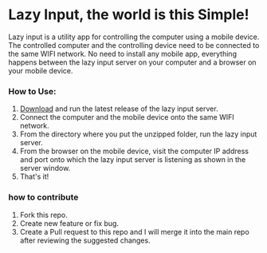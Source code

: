# Lazy Input, the world is this Simple!
Lazy input is a utility app for controlling the computer using a mobile device.
The controlled computer and the controlling device need to be connected to the same WIFI network.
No need to install any mobile app, everything happens between the lazy input server on your computer and a browser on your mobile device.

### How to Use:
1. [Download](https://github.com/SimonAndro/lazy-input-server/raw/main/release/v1.0/Lazy%20input.zip) and run the latest release of the lazy input server.
2. Connect the computer and the mobile device onto the same WIFI network.
3. From the directory where you put the unzipped folder, run the lazy input server.
4. From the browser on the mobile device, visit the computer IP address and port onto which the lazy input server is listening as shown in the server window.
5. That's it!

### how to contribute
1. Fork this repo.
2. Create new feature or fix bug.
3. Create a Pull request to this repo and I will merge it into the main repo after reviewing the suggested changes.

